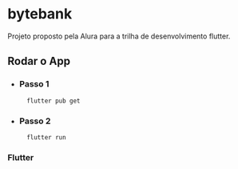 # bytebank

Projeto proposto pela Alura para a trilha de desenvolvimento flutter.

## Rodar o App

- ### Passo 1
 

        flutter pub get

- ### Passo 2
  
        flutter run

### Flutter